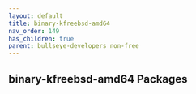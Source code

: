 ```yaml
---
layout: default
title: binary-kfreebsd-amd64
nav_order: 149
has_children: true
parent: bullseye-developers non-free
---
```


## binary-kfreebsd-amd64 Packages
